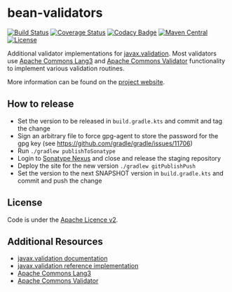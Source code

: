 # bean-validators

[![Build Status](https://img.shields.io/endpoint.svg?url=https%3A%2F%2Factions-badge.atrox.dev%2Fbritter%2Fbean-validators%2Fbadge&style=flat)](https://actions-badge.atrox.dev/britter/bean-validators/goto)
[![Coverage Status](https://coveralls.io/repos/britter/bean-validators/badge.svg)](https://coveralls.io/r/britter/bean-validators)
[![Codacy Badge](https://api.codacy.com/project/badge/grade/dd0d4de9bb9e4160803b32b3ff0889c7)](https://www.codacy.com/app/britter/bean-validators)
[![Maven Central](https://maven-badges.herokuapp.com/maven-central/com.github.britter/bean-validators/badge.svg)](https://maven-badges.herokuapp.com/maven-central/com.github.britter/bean-validators/)
[![License](https://img.shields.io/:license-apache-blue.svg)](https://www.apache.org/licenses/LICENSE-2.0.html)

Additional validator implementations for [javax.validation](https://beanvalidation.org/).
Most validators use [Apache Commons Lang3](https://commons.apache.org/lang/) and
[Apache Commons Validator](https://commons.apache.org/validator/) functionality to implement various validation routines.

More information can be found on the [project website](https://britter.github.io/bean-validators).

## How to release

- Set the version to be released in `build.gradle.kts` and commit and tag the change
- Sign an arbitrary file to force gpg-agent to store the password for the gpg key (see https://github.com/gradle/gradle/issues/11706)
- Run `./gradlew publishToSonatype`
- Login to [Sonatype Nexus](https://oss.sonatype.org) and close and release the staging repository
- Deploy the site for the new version `./gradlew gitPublishPush`
- Set the version to the next SNAPSHOT version in `build.gradle.kts` and commit and push the change

## License

Code is under the [Apache Licence v2](https://www.apache.org/licenses/LICENSE-2.0.txt).

## Additional Resources

+ [javax.validation documentation](https://beanvalidation.org/)
+ [javax.validation reference implementation](https://hibernate.org/validator/)
+ [Apache Commons Lang3](https://commons.apache.org/lang/)
+ [Apache Commons Validator](https://commons.apache.org/validator/)
